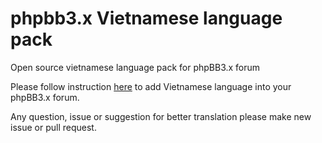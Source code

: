 # phpbb3.x Vietnamese language pack

Open source vietnamese language pack for phpBB3.x forum

Please follow instruction [here](https://phpbb.com/customise/db/translation/vietnamese/) to add Vietnamese language into your phpBB3.x forum.

Any question, issue or suggestion for better translation please make new issue or pull request.
